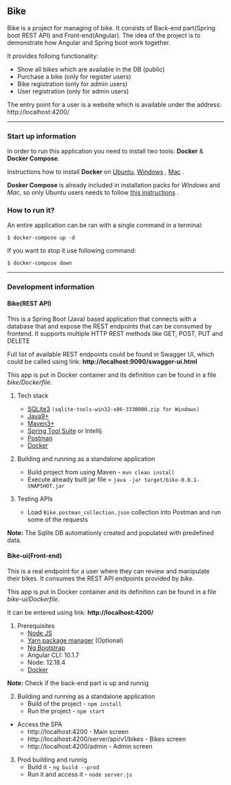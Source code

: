 ## Bike
Bike is a project for managing of bike. It consists of Back-end part(Spring boot REST API) and Front-end(Angular). The idea of the project is to demonstrate how Angular and Spring boot work together.

It provides folloing functionality: 
- Show all bikes which are available in the DB (public)
- Purchase a bike (only for register users)
- Bike registration (only for admin users)
- User registration (only for admin users)

The entry point for a user is a website which is available under the address: http://localhost:4200/

---

### Start up information

In order to run this application you need to install two tools: **Docker** & **Docker Compose**.

Instructions how to install **Docker** on [Ubuntu](https://docs.docker.com/install/linux/docker-ce/ubuntu/), [Windows](https://docs.docker.com/docker-for-windows/install/) , [Mac](https://docs.docker.com/docker-for-mac/install/) .

**Dosker Compose** is already included in installation packs for *Windows* and *Mac*, so only Ubuntu users needs to follow [this instructions](https://docs.docker.com/compose/install/) .


### How to run it?

An entire application can be ran with a single command in a terminal:

```
$ docker-compose up -d
```

If you want to stop it use following command:

```
$ docker-compose down
```

---
### Development information

#### Bike(REST API)

This is a Spring Boot (Java) based application that connects with a
database that and expose the REST endpoints that can be consumed by
frontend. It supports multiple HTTP REST methods like GET, POST, PUT and
DELETE 

Full list of available REST endpoints could be found in Swagger UI,
which could be called using link: **http://localhost:9090/swagger-ui.html**

This app is put in Docker container and its definition can be found
in a file *bike/Dockerfile*. 



1. Tech stack
   - [SQLite3](https://www.sqlite.org/download.html) `(sqlite-tools-win32-x86-3330000.zip for Windows)`
   - [Java9+](https://adoptopenjdk.net/)
   - [Maven3+](https://maven.apache.org/download.cgi)
   - [Spring Tool Suite](https://spring.io/tools) or Intellij
   - [Postman](https://www.postman.com/downloads/)
   - [Docker](https://www.docker.com/)

2. Building and running as a standalone application
   - Build project from using Maven - `mvn clean install`
   - Execute already built jar file = `java -jar target/bike-0.0.1-SNAPSHOT.jar`


3. Testing APIs
   - Load `Bike.postman_collection.json` collection into Postman and run some of the requests

**Note:** The Sqlite DB automationly created and populated with predefined data.


#### Bike-ui(Front-end)
This is a real endpoint for a user where they can review and manipulate their
bikes. It consumes the REST API endpoints provided by
*bike*.

This app is put in Docker container and its definition can be found
in a file *bike-ui/Dockerfile*. 

It can be entered using link: **http://localhost:4200/**

1. Prerequisites
   - [Node JS](https://nodejs.org/en/)
   - [Yarn package manager](https://classic.yarnpkg.com/en/docs/install) (Optional)
   - [Ng Bootstrap](https://ng-bootstrap.github.io/#/homeinstall)
   - Angular CLI: 10.1.7
   - Node: 12.18.4
   - [Docker](https://www.docker.com/)


**Note:** Check if the back-end part is up and runnig

2. Building and running as a standalone application
   - Build of the project - `npm install`
   - Run the project - `npm start`

- Access the SPA
  - http://localhost:4200 - Main screen
  - http://localhost:4200/server/api/v1/bikes - Bikes screen
  - http://localhost:4200/admin - Admin screen
  
3. Prod building and runnig
   - Build it - `ng build --prod`
   - Run it and access it - `node server.js`
